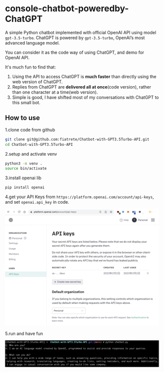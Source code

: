 # console-chatbot-poweredby-ChatGPT
A simple Python chatbot implemented with official OpenAI API using model `gpt-3.5-turbo`. ChatGPT is powered by `gpt-3.5-turbo`, OpenAI’s most advanced language model.

You can consider it as the code way of using ChatGPT, and demo for OpenAI API.

It's much fun to find that:

1. Using the API to access ChatGPT is **much faster** than directly using the web version of ChatGPT.
2. Replies from ChatGPT are **delivered all at once**(code version), rather than one character at a time(web version).
3. Simple is good, I have shifted most of my conversations with ChatGPT to this small bot.

## How to use
1.clone code from github 

```bash
git clone git@github.com:fiatrete/Chatbot-with-GPT3.5Turbo-API.git
cd Chatbot-with-GPT3.5Turbo-API
```

2.setup and activate venv

```bash
python3 -m venv .
source bin/activate
```

3.install openai lib

```bash
pip install openai
```	

4.get your API Keys from `https://platform.openai.com/account/api-keys`, and set `openai.api_key` in code.

![sec-keys](images/sec-keys.png)

5.run and have fun

![chat](images/chat.png)
